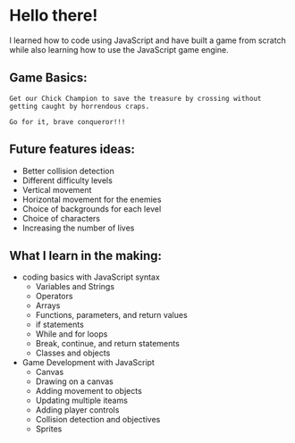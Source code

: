 # Hello there!

I learned how to code using JavaScript and have built a game from scratch while also learning how to use the JavaScript game engine.

## Game Basics:
    Get our Chick Champion to save the treasure by crossing without getting caught by horrendous craps.

    Go for it, brave conqueror!!!

## Future features ideas:
- Better collision detection
- Different difficulty levels
- Vertical movement
- Horizontal movement for the enemies
- Choice of backgrounds for each level
- Choice of characters
- Increasing the number of lives

## What I learn in the making:
- coding basics with JavaScript syntax
    - Variables and Strings
    - Operators
    - Arrays        
    - Functions, parameters, and return values
    - if statements
    - While and for loops
    - Break, continue, and return statements
    - Classes and objects
- Game Development with JavaScript
    - Canvas
    - Drawing on a canvas
    - Adding movement to objects
    - Updating multiple iteams
    - Adding player controls
    - Collision detection and objectives
    - Sprites

